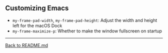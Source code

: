 Customizing Emacs
-----------------

* `my-frame-pad-width`, `my-frame-pad-height`: Adjust the width and height left for the macOS Dock
* `my-frame-maximize-p`: Whether to make the window fullscreen on startup

---

[Back to README.md](https://github.com/mwolson/emacs-shared)

